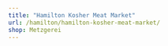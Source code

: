 ```yaml
---
title: "Hamilton Kosher Meat Market"
url: /hamilton/hamilton-kosher-meat-market/
shop: Metzgerei
---
```

